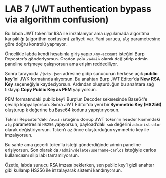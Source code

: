# LAB 7 (JWT authentication bypass via algorithm confusion)

Bu labda JWT token’lar RSA ile imzalanıyor ama uygulamada algoritma karışıklığı (algorithm confusion) zafiyeti var. Yani sunucu, `alg` parametresine göre doğru kontrolü yapmıyor.

Öncelikle labda kendi hesabınla giriş yapıp `/my-account` isteğini Burp Repeater’a gönderiyorsun. Oradan yolu `/admin` olarak değiştirip admin paneline erişmeye çalışıyorsun ama erişim reddediliyor.

Sonra tarayıcıda `/jwks.json` adresine gidip sunucunun herkese açık **public key**’ini JWK formatında alıyorsun. Bu anahtarı Burp JWT Editor’da **New RSA Key** seçeneğiyle kaydediyorsun. Ardından oluşturduğun bu anahtara sağ tıklayıp **Copy Public Key as PEM** yapıyorsun.

PEM formatındaki public key’i Burp’un Decoder sekmesinde Base64’e çevirip kopyalıyorsun. Sonra JWT Editor’da yeni bir **Symmetric Key (HS256)** oluşturup `k` değerine bu Base64 kodunu yapıştırıyorsun.

Tekrar Repeater’daki `/admin` isteğine dönüp JWT token’ın header kısmındaki `alg` parametresini `HS256` yapıyorsun, payload’daki `sub` değerini `administrator` olarak değiştiriyorsun. Token’ı az önce oluşturduğun symmetric key ile imzalıyorsun.

Bu sahte ama geçerli token’la isteği gönderdiğinde admin paneline erişiyorsun. Son olarak da `/admin/delete?username=carlos` isteğiyle carlos kullanıcısını silip labı tamamlıyorsun.

Özetle, labda sunucu RSA imzası beklerken, sen public key’i gizli anahtar gibi kullanıp HS256 ile imzalayarak sistemi kandırıyorsun.
